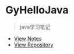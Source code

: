 # GyHelloJava

> java学习笔记

- [View Notes]()
- [View Repository](https://github.com/gaoyubest/GyHelloJava)
